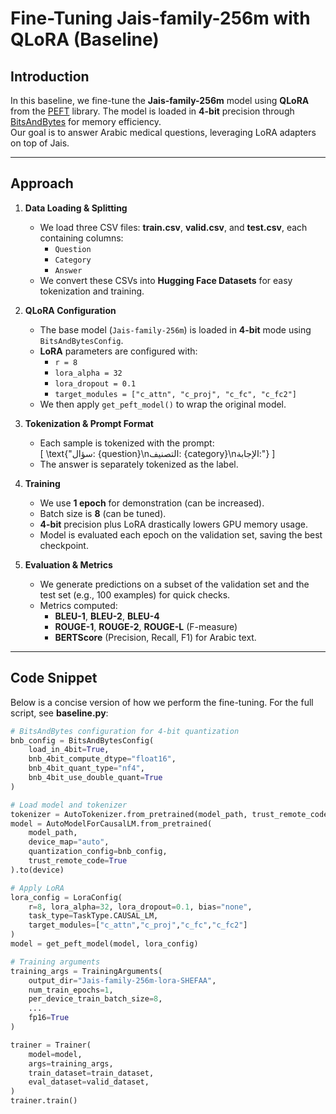 # Fine-Tuning Jais-family-256m with QLoRA (Baseline)

## Introduction
In this baseline, we fine-tune the **Jais-family-256m** model using **QLoRA** from the [PEFT](https://github.com/huggingface/peft) library. The model is loaded in **4-bit** precision through [BitsAndBytes](https://github.com/TimDettmers/bitsandbytes) for memory efficiency.  
Our goal is to answer Arabic medical questions, leveraging LoRA adapters on top of Jais.

---

## Approach

1. **Data Loading & Splitting**  
   - We load three CSV files: **train.csv**, **valid.csv**, and **test.csv**, each containing columns:
     - `Question`
     - `Category`
     - `Answer`
   - We convert these CSVs into **Hugging Face Datasets** for easy tokenization and training.

2. **QLoRA Configuration**  
   - The base model (`Jais-family-256m`) is loaded in **4-bit** mode using `BitsAndBytesConfig`.
   - **LoRA** parameters are configured with:
     - `r = 8`
     - `lora_alpha = 32`
     - `lora_dropout = 0.1`
     - `target_modules = ["c_attn", "c_proj", "c_fc", "c_fc2"]`  
   - We then apply `get_peft_model()` to wrap the original model.

3. **Tokenization & Prompt Format**  
   - Each sample is tokenized with the prompt:  
     \[
       \text{"سؤال: {question}\nالتصنيف: {category}\nالإجابة:"}
     \]
   - The answer is separately tokenized as the label.

4. **Training**  
   - We use **1 epoch** for demonstration (can be increased).
   - Batch size is **8** (can be tuned).
   - **4-bit** precision plus LoRA drastically lowers GPU memory usage.
   - Model is evaluated each epoch on the validation set, saving the best checkpoint.

5. **Evaluation & Metrics**  
   - We generate predictions on a subset of the validation set and the test set (e.g., 100 examples) for quick checks.
   - Metrics computed:
     - **BLEU-1**, **BLEU-2**, **BLEU-4**
     - **ROUGE-1**, **ROUGE-2**, **ROUGE-L** (F-measure)
     - **BERTScore** (Precision, Recall, F1) for Arabic text.

---

## Code Snippet

Below is a concise version of how we perform the fine-tuning. For the full script, see **baseline.py**:
```python
# BitsAndBytes configuration for 4-bit quantization
bnb_config = BitsAndBytesConfig(
    load_in_4bit=True,
    bnb_4bit_compute_dtype="float16",
    bnb_4bit_quant_type="nf4",
    bnb_4bit_use_double_quant=True
)

# Load model and tokenizer
tokenizer = AutoTokenizer.from_pretrained(model_path, trust_remote_code=True)
model = AutoModelForCausalLM.from_pretrained(
    model_path,
    device_map="auto",
    quantization_config=bnb_config,
    trust_remote_code=True
).to(device)

# Apply LoRA
lora_config = LoraConfig(
    r=8, lora_alpha=32, lora_dropout=0.1, bias="none",
    task_type=TaskType.CAUSAL_LM,
    target_modules=["c_attn","c_proj","c_fc","c_fc2"]
)
model = get_peft_model(model, lora_config)

# Training arguments
training_args = TrainingArguments(
    output_dir="Jais-family-256m-lora-SHEFAA",
    num_train_epochs=1,
    per_device_train_batch_size=8,
    ...
    fp16=True
)

trainer = Trainer(
    model=model,
    args=training_args,
    train_dataset=train_dataset,
    eval_dataset=valid_dataset,
)
trainer.train()
